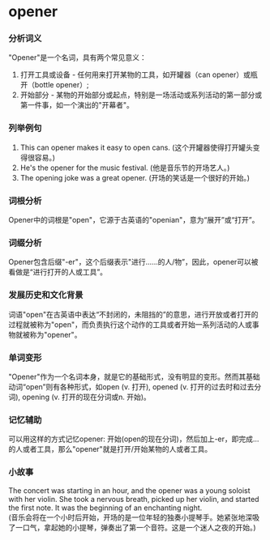 # opener

### 分析词义

  

"Opener"是一个名词，具有两个常见意义：

  

1.  打开工具或设备 - 任何用来打开某物的工具，如开罐器（can opener）或瓶开（bottle opener）;
2.  开始部分 - 某物的开始部分或起点，特别是一场活动或系列活动的第一部分或第一件事，如一个演出的"开幕者"。

  

### 列举例句

  

1.  This can opener makes it easy to open cans. (这个开罐器使得打开罐头变得很容易。)
2.  He's the opener for the music festival. (他是音乐节的开场艺人。)
3.  The opening joke was a great opener. (开场的笑话是一个很好的开始。)

  

### 词根分析

  

Opener中的词根是"open"，它源于古英语的"openian"，意为“展开”或“打开”。

  

### 词缀分析

  

Opener包含后缀"-er"，这个后缀表示"进行……的人/物”，因此，opener可以被看做是“进行打开的人或工具”。

  

### 发展历史和文化背景

  

词语"open"在古英语中表达“不封闭的，未阻挡的”的意思，进行开放或者打开的过程就被称为"open"，而负责执行这个动作的工具或者开始一系列活动的人或事物就被称为"opener"。

  

### 单词变形

  

"Opener"作为一个名词本身，就是它的基础形式，没有明显的变形。然而其基础动词“open”则有各种形式，如open (v. 打开), opened (v. 打开的过去时和过去分词), opening (v. 打开的现在分词或n. 开始)。

  

### 记忆辅助

  

可以用这样的方式记忆opener: 开始(open的现在分词)，然后加上-er，即完成...的人或者工具，那么"opener"就是打开/开始某物的人或者工具。

  

### 小故事

  

The concert was starting in an hour, and the opener was a young soloist with her violin. She took a nervous breath, picked up her violin, and started the first note. It was the beginning of an enchanting night.  
(音乐会将在一个小时后开始，开场的是一位年轻的独奏小提琴手。她紧张地深吸了一口气，拿起她的小提琴，弹奏出了第一个音符。这是一个迷人之夜的开始。)
